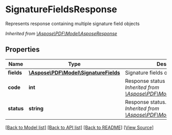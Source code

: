﻿# SignatureFieldsResponse
Represents response containing multiple signature field objects

*Inherited from [\Aspose\PDF\Model\AsposeResponse](AsposeResponse.md)*
## Properties
Name | Type | Description | Notes
------------ | ------------- | ------------- | -------------
**fields** | [**\Aspose\PDF\Model\SignatureFields**](SignatureFields.md) | Signature fields object | [optional]
**code** | **int** | Response status code.<br />*Inherited from [\Aspose\PDF\Model\AsposeResponse](AsposeResponse.md)* | 
**status** | **string** | Response status.<br />*Inherited from [\Aspose\PDF\Model\AsposeResponse](AsposeResponse.md)* | [optional]

[[Back to Model list]](../README.md#documentation-for-models) [[Back to API list]](../README.md#documentation-for-api-endpoints) [[Back to README]](../README.md) [[View Source]](../src/Aspose/PDF/Model/SignatureFieldsResponse.php)

